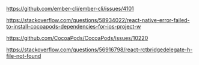 https://github.com/ember-cli/ember-cli/issues/4101

https://stackoverflow.com/questions/58934022/react-native-error-failed-to-install-cocoapods-dependencies-for-ios-project-w

https://github.com/CocoaPods/CocoaPods/issues/10220

https://stackoverflow.com/questions/56916798/react-rctbridgedelegate-h-file-not-found